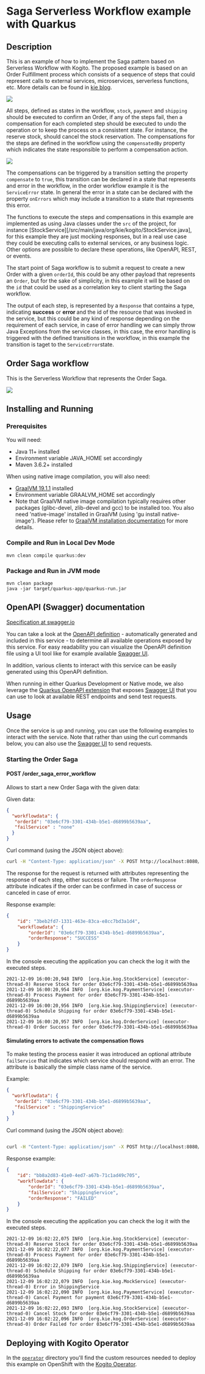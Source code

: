 # Saga Serverless Workflow example with Quarkus

## Description

This is an example of how to implement the Saga pattern based on Serverless Workflow with Kogito. The proposed example is based on an Order Fulfillment process which consists of a sequence of steps that could represent calls to external services, microservices, serverless functions, etc. More details can be found in [kie blog][https://blog.kie.org/2021/11/saga-pattern-with-processes-and-kogito-part-1.html].
  
  <img src="docs/images/order-fulfilment.png"/>
  
 All steps, defined as states in the workflow, `stock`, `payment` and `shipping` should be executed to confirm an Order, if any of the
 steps fail, then a compensation for each completed step should be executed to undo the operation or to keep the
 process on a consistent state. For instance, the reserve stock, should cancel the stock reservation. The
 compensations for the steps are defined in the workflow using the `compensatedBy` property which indicates the state responsible to perform a compensation action.
 
  <img src="docs/images/order-saga-overview.png"/>
 
The compensations can be triggered by a transition setting the property `compensate` to `true`, this transition can be declared in 
a state that represents and error in the workflow, in the order workflow example it is the `ServiceError` state. In general the error in a state can be declared 
with the property `onErrors` which may include a transition to a state that represents this error.
  
The functions to execute the steps and compensations in this example are implemented as using Java classes under
 the `src` of the project, for instance [StockService][/src/main/java/org/kie/kogito/StockService.java], for this example they are just mocking responses, but in a real use case they could be executing calls to external services, or any business logic. Other options are possible to declare these operations, 
   like OpenAPI, REST, or events. 
 
 The start point of Saga workflow is to submit a request to create a new Order with a given `orderId`, this could be
  any other payload that represents an `Order`, but for the sake of simplicity, in this example it will be
   based on the `id` that could be used as a correlation key to client starting the Saga workflow.
  
  The output of each step, is represented by a `Response` that contains a type, indicating <b>success</b> or <b>error
  </b> and the id of the resource that was invoked in the service, but this could be any kind of response depending on
   the requirement of each service, in case of error handling we can simply throw Java Exceptions from the service classes, 
   in this case, the error handling is triggered with the defined transitions in the workflow, in this example the transition is taget to the `ServiceError`state.

## Order Saga workflow

This is the Serverless Workflow that represents the Order Saga.

<img src="src/main/resources/order-saga-error-handling.sw.svg"/>

## Installing and Running

### Prerequisites

You will need:
  - Java 11+ installed
  - Environment variable JAVA_HOME set accordingly
  - Maven 3.6.2+ installed

When using native image compilation, you will also need:
  - [GraalVM 19.1.1](https://github.com/oracle/graal/releases/tag/vm-19.1.1) installed
  - Environment variable GRAALVM_HOME set accordingly
  - Note that GraalVM native image compilation typically requires other packages (glibc-devel, zlib-devel and gcc) to be installed too.  You also need 'native-image' installed in GraalVM (using 'gu install native-image'). Please refer to [GraalVM installation documentation](https://www.graalvm.org/docs/reference-manual/aot-compilation/#prerequisites) for more details.

### Compile and Run in Local Dev Mode

```
mvn clean compile quarkus:dev
```

### Package and Run in JVM mode

```
mvn clean package
java -jar target/quarkus-app/quarkus-run.jar
```

## OpenAPI (Swagger) documentation
[Specification at swagger.io](https://swagger.io/docs/specification/about/)

You can take a look at the [OpenAPI definition](http://localhost:8080/openapi?format=json) - automatically generated and included in this service - to determine all available operations exposed by this service. For easy readability you can visualize the OpenAPI definition file using a UI tool like for example available [Swagger UI](https://editor.swagger.io).

In addition, various clients to interact with this service can be easily generated using this OpenAPI definition.

When running in either Quarkus Development or Native mode, we also leverage the [Quarkus OpenAPI extension](https://quarkus.io/guides/openapi-swaggerui#use-swagger-ui-for-development) that exposes [Swagger UI](http://localhost:8080/swagger-ui/) that you can use to look at available REST endpoints and send test requests.

## Usage

Once the service is up and running, you can use the following examples to interact with the service. Note that rather than using the curl commands below, you can also use the [Swagger UI](http://localhost:8080/swagger-ui/) to send requests.

### Starting the Order Saga

#### POST /order_saga_error_workflow

Allows to start a new Order Saga with the given data:

Given data:

```json
{
  "workflowdata": {
   "orderId": "03e6cf79-3301-434b-b5e1-d6899b5639aa",
   "failService" : "none"
  }
}
```

Curl command (using the JSON object above):

```sh
curl -H "Content-Type: application/json" -X POST http://localhost:8080/order_saga_error_workflow -d '{"workflowdata": {"orderId": "03e6cf79-3301-434b-b5e1-d6899b5639aa","failService" : "none"}}'
```
The response for the request is returned with attributes representing the response of each step, either
 success or failure. The `orderResponse` attribute indicates if the order can be confirmed in case of success or
  canceled in case of error.

Response example:

```json
{
    "id": "3beb2fd7-1331-463e-83ca-e8cc7bd3a1d4",
    "workflowdata": {
        "orderId": "03e6cf79-3301-434b-b5e1-d6899b5639aa",
        "orderResponse": "SUCCESS"
    }
}
```

In the console executing the application you can check the log it with the executed steps.

```text
2021-12-09 16:00:20,948 INFO  [org.kie.kog.StockService] (executor-thread-0) Reserve Stock for order 03e6cf79-3301-434b-b5e1-d6899b5639aa
2021-12-09 16:00:20,954 INFO  [org.kie.kog.PaymentService] (executor-thread-0) Process Payment for order 03e6cf79-3301-434b-b5e1-d6899b5639aa
2021-12-09 16:00:20,956 INFO  [org.kie.kog.ShippingService] (executor-thread-0) Schedule Shipping for order 03e6cf79-3301-434b-b5e1-d6899b5639aa
2021-12-09 16:00:20,957 INFO  [org.kie.kog.OrderService] (executor-thread-0) Order Success for order 03e6cf79-3301-434b-b5e1-d6899b5639aa
```

#### Simulating errors to activate the compensation flows

To make testing the process easier it was introduced an optional attribute `failService` that indicates which service
 should respond with an error. The attribute is basically the simple class name of the service.

Example:

```json
{
  "workflowdata": {
   "orderId": "03e6cf79-3301-434b-b5e1-d6899b5639aa",
   "failService" : "ShippingService"
  }
}
```
Curl command (using the JSON object above):

```sh
                                                                                                        }
curl -H "Content-Type: application/json" -X POST http://localhost:8080/order_saga_error_workflow  -d '{"workflowdata": {"orderId": "03e6cf79-3301-434b-b5e1-d6899b5639aa","failService" : "ShippingService"}}' 
```

Response example:

```json
{
    "id": "bb8a2d83-41e0-4ed7-a67b-71c1ad49c705",
    "workflowdata": {
        "orderId": "03e6cf79-3301-434b-b5e1-d6899b5639aa",
        "failService": "ShippingService",
        "orderResponse": "FAILED"
    }
}
```

In the console executing the application you can check the log it with the executed steps.

```text
2021-12-09 16:02:22,075 INFO  [org.kie.kog.StockService] (executor-thread-0) Reserve Stock for order 03e6cf79-3301-434b-b5e1-d6899b5639aa
2021-12-09 16:02:22,077 INFO  [org.kie.kog.PaymentService] (executor-thread-0) Process Payment for order 03e6cf79-3301-434b-b5e1-d6899b5639aa
2021-12-09 16:02:22,079 INFO  [org.kie.kog.ShippingService] (executor-thread-0) Schedule Shipping for order 03e6cf79-3301-434b-b5e1-d6899b5639aa
2021-12-09 16:02:22,079 INFO  [org.kie.kog.MockService] (executor-thread-0) Error in ShippingService 
2021-12-09 16:02:22,090 INFO  [org.kie.kog.PaymentService] (executor-thread-0) Cancel Payment for payment 03e6cf79-3301-434b-b5e1-d6899b5639aa
2021-12-09 16:02:22,093 INFO  [org.kie.kog.StockService] (executor-thread-0) Cancel Stock for order 03e6cf79-3301-434b-b5e1-d6899b5639aa
2021-12-09 16:02:22,096 INFO  [org.kie.kog.OrderService] (executor-thread-0) Order Failed for order 03e6cf79-3301-434b-b5e1-d6899b5639aa
```

## Deploying with Kogito Operator

In the [`operator`](operator) directory you'll find the custom resources needed to deploy this example on OpenShift with the [Kogito Operator](https://docs.jboss.org/kogito/release/latest/html_single/#chap_kogito-deploying-on-openshift).

[https://blog.kie.org/2021/11/saga-pattern-with-processes-and-kogito-part-1.html]: https://blog.kie.org/2021/11/saga-pattern-with-processes-and-kogito-part-1.html